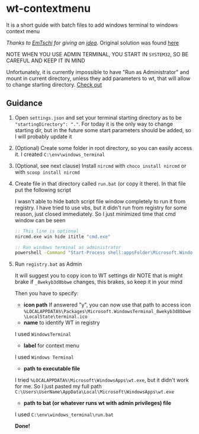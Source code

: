 # wt-contextmenu

It is a short guide with batch files to add windows terminal to windows context menu

*Thanks to [EmTschi](https://github.com/EmTschi) for giving an [idea](https://github.com/microsoft/terminal/issues/632#issuecomment-539420599)*.
Original solution was found [here](https://github.com/microsoft/terminal/issues/1060)

NOTE WHEN YOU USE ADMIN TERMINAL, YOU START IN `SYSTEM32`, SO BE CAREFUL AND KEEP IT IN MIND

Unfortunately, it is currently impossible to have "Run as Administrator" and mount in current directory,
unless they add parameters to wt, that will allow to change starting directory. [Check out](https://github.com/microsoft/terminal/issues/607)

## Guidance

1. Open `settings.json` and set your terminal starting directory as to be `"startingDirectory": "."`.
For today it is the only way to change starting dir, but in the future some start parameters should be added, so I will probably update it
2. (Optional) Create some folder in root directory, so you can easily access it. I created `C:\env\windows_terminal`
3. (Optional, see next clause) Install `nircmd` with `choco install nircmd` or with `scoop install nircmd`
4. Create file in that directory called `run.bat` (or copy it there).
   In that file put the following script

   I wasn't able to hide batch script file window completely to run it from registry. I have tried to use vbs, but it didn't run from registry for some reason, just closed immediately.
   So I just minimized time that cmd window can be seen
   ```bat
   :: This line is optional
   nircmd.exe win hide ititle "cmd.exe" 
   
   :: Run windows terminal as administrator
   powershell -Command "Start-Process shell:appsFolder\Microsoft.WindowsTerminal_8wekyb3d8bbwe!App -Verb RunAs"
   ```

5. Run `registry.bat` as Admin

   It will suggest you to copy icon to WT settings dir
   NOTE that is might brake if `_8wekyb3d8bbwe` changes, this brakes, so keep it in your mind

   Then you have to specify:
   * **icon path**
   If answered "y", you can now use that path to access icon
   `%LOCALAPPDATA%\Packages\Microsoft.WindowsTerminal_8wekyb3d8bbwe\LocalState\terminal.ico`
   * **name** to identify WT in registry

   I used `WindowsTerminal`
   * **label** for context menu

   I used `Windows Terminal` 

   * **path to executable file**

   I tried `%LOCALAPPDATA%\Microsoft\WindowsApps\wt.exe`, but it didn't work for me.
   So I just pasted my full path `C:\Users\UserName\AppData\Local\Microsoft\WindowsApps\wt.exe`

   * **path to bat (or whatever runs wt with admin privileges) file**

   I used `C:\env\windows_terminal\run.bat`

   **Done!**
